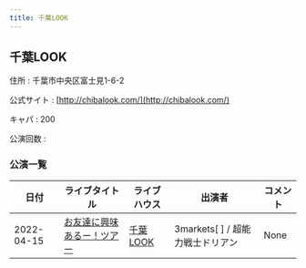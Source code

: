 ```yaml
---
title: 千葉LOOK
---
```

## 千葉LOOK


住所
:    千葉市中央区富士見1-6-2

公式サイト
:    [http://chibalook.com/](http://chibalook.com/)

キャパ
:    200

公演回数
: 


### 公演一覧

|日付|ライブタイトル|ライブハウス|出演者|コメント|
|---|------------|----------|-----|------|
|2022-04-15|[お友達に興味あるー！ツアー](live014.html)|[千葉LOOK](livehouse014.html)|3markets[ ] / 超能力戦士ドリアン|None|

